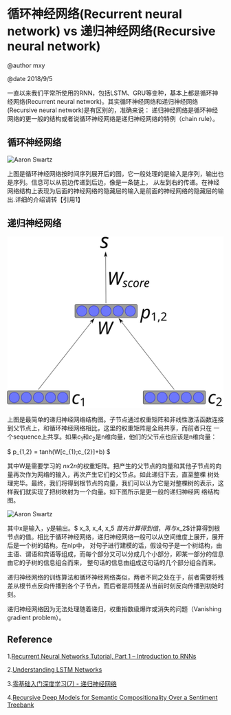 # 循环神经网络(Recurrent neural network) vs 递归神经网络(Recursive neural network)
@author mxy

@date 2018/9/5

<script type="text/javascript" src="http://cdn.mathjax.org/mathjax/latest/MathJax.js?config=default"></script>

一直以来我们平常所使用的RNN，包括LSTM、GRU等变种，基本上都是循环神经网络(Recurrent neural network)。其实循环神经网络和递归神经网络(Recursive neural network)是有区别的，准确来说：
递归神经网络是循环神经网络的更一般的结构或者说循环神经网络是递归神经网络的特例（chain rule）。


## 循环神经网络

![Aaron Swartz](https://raw.githubusercontent.com/Albert-xy/study-notes/master/Deep-Learning/rnn/images/recurrent%20nn.png)

上图是循环神经网络按时间序列展开后的图，它一般处理的是输入是序列，输出也是序列。信息可以从前边传递到后边，像是一条链上，
从左到右的传递。在神经网络结构上表现为后面的神经网络的隐藏层的输入是前面的神经网络的隐藏层的输出.详细的介绍请转【引用1】

## 递归神经网络

![recursive](./images/Simple_recursive_neural_network.svg)

上图是最简单的递归神经网络结构图。子节点通过权重矩阵和非线性激活函数连接到父节点上，和循环神经网络相比，这里的权重矩阵是全局共享，而前者只在
一个sequence上共享。如果$c_{1}$和$c_{2}$是n维向量，他们的父节点也应该是n维向量：

$ p_{1,2} = tanh(W[c_{1};c_{2}]+b) $

其中W是需要学习的 $nx2n$的权重矩阵。把产生的父节点的向量和其他子节点的向量再次作为网络的输入，再次产生它们的父节点。如此递归下去，直至整棵
树处理完毕。最终，我们将得到根节点的向量，我们可以认为它是对整棵树的表示，这样我们就实现了把树映射为一个向量。如下图所示是更一般的递归神经网
络结构图。


![Aaron Swartz](https://raw.githubusercontent.com/Albert-xy/study-notes/master/Deep-Learning/rnn/images/recursive%20nn.png)

其中x是输入，y是输出。$ x_3, x_4, x_5 $首先计算得到值，再与$x_2$计算得到根节点的值。相比于循环神经网络，递归神经网络一般可以从空间维度上展开，展开后是一个树的结构。在nlp中，
对句子进行建模的话，假设句子是一个树结构，由主语、谓语和宾语等组成，而每个部分又可以分成几个小部分，即某一部分的信息由它的子树的信息组合而来，
整句话的信息由组成这句话的几个部分组合而来。

递归神经网络的训练算法和循环神经网络类似，两者不同之处在于，前者需要将残差从根节点反向传播到各个子节点，而后者是将残差从当前时刻反向传播到初始时刻。

递归神经网络因为无法处理随着递归，权重指数级爆炸或消失的问题（Vanishing gradient problem）。



## Reference

1.[Recurrent Neural Networks Tutorial, Part 1 – Introduction to RNNs](http://www.wildml.com/2015/09/recurrent-neural-networks-tutorial-part-1-introduction-to-rnns/)


2.[Understanding LSTM Networks](http://colah.github.io/posts/2015-08-Understanding-LSTMs/)

3.[零基础入门深度学习(7) - 递归神经网络](https://zybuluo.com/hanbingtao/note/626300)

4.[Recursive Deep Models for Semantic Compositionality Over a Sentiment Treebank](https://nlp.stanford.edu/~socherr/EMNLP2013_RNTN.pdf)

